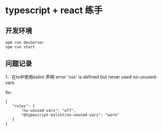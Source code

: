 # typescript + react 练手

## 开发环境
```
npm run devServer
npm run start
```
 
 
 ## 问题记录
 1、在ts中使用eslint
 声明 error  'xxx' is defined but never used  no-unused-vars
 
 fix:
 ```
 {
    "rules": {
        "no-unused-vars": "off",
        "@typescript-eslint/no-unused-vars": "warn"
    }
}
 ```
 